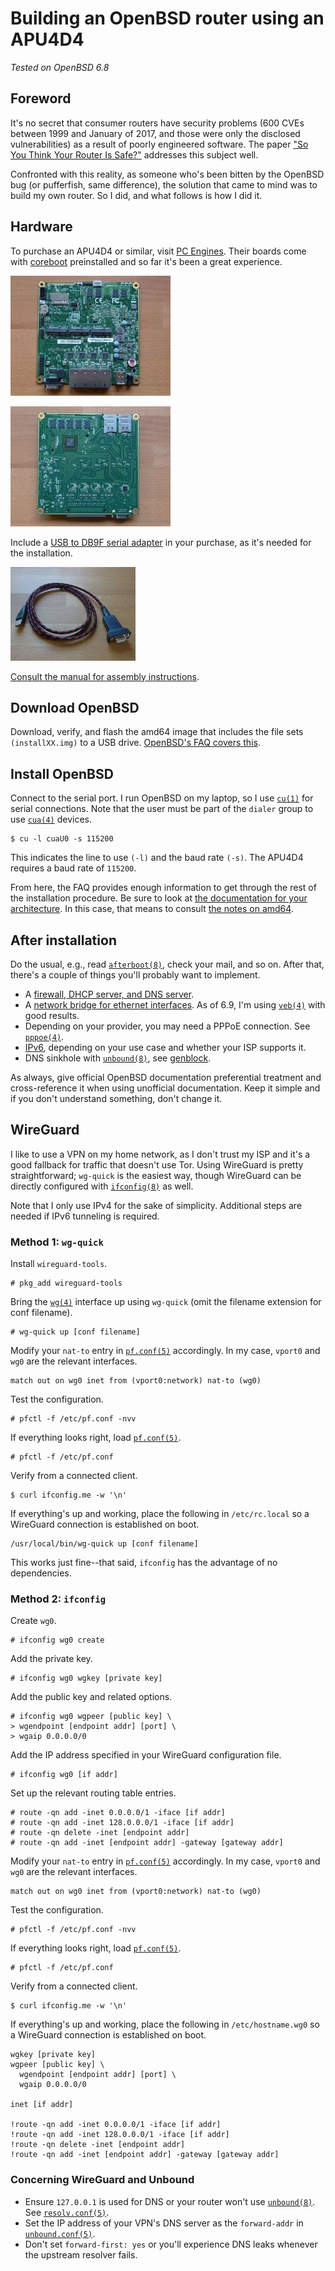 # Building an OpenBSD router using an APU4D4

*Tested on OpenBSD 6.8*

## Foreword

It's no secret that consumer routers have security problems (600 CVEs
between 1999 and January of 2017, and those were only the disclosed
vulnerabilities) as a result of poorly engineered software. The paper
["So You Think Your Router Is
Safe?"](https://repository.stcloudstate.edu/cgi/viewcontent.cgi?article=1067&context=msia_etds)
addresses this subject well.

Confronted with this reality, as someone who's been bitten by the
OpenBSD bug (or pufferfish, same difference), the solution that came to
mind was to build my own router.  So I did, and what follows is how I
did it.

## Hardware

To purchase an APU4D4 or similar, visit [PC
Engines](https://pcengines.ch/). Their boards come with
[coreboot](https://www.coreboot.org/) preinstalled and so far it's been
a great experience.

[![APU4B4 board on a wooden surface (front side).](/images/apu4b4_1_thumb.jpg)](/images/apu4b4_1.jpg)

[![APU4B4 board on a wooden surface (back side).](/images/apu4b4_2_thumb.jpg)](/images/apu4b4_2.jpg)

Include a [USB to DB9F serial
adapter](https://www.pcengines.ch/usbcom1a.htm) in your purchase, as
it's needed for the installation.

[![USB to DB9F serial adapter on a wooden surface.](/images/usbcom1a_thumb.jpg "It's a pretty nice cable, all in all.")](/images/usbcom1a.jpg)

[Consult the manual for assembly
instructions](https://pcengines.ch/pdf/apu4.pdf).

## Download OpenBSD

Download, verify, and flash the amd64 image that includes the file sets
`(installXX.img)` to a USB drive. [OpenBSD's FAQ covers
this](https://www.openbsd.org/faq/faq4.html).

## Install OpenBSD

Connect to the serial port. I run OpenBSD on my laptop, so I use
[`cu(1)`](https://man.openbsd.org/cu) for serial connections. Note that
the user must be part of the `dialer` group to use
[`cua(4)`](https://man.openbsd.org/cua) devices.

    $ cu -l cuaU0 -s 115200

This indicates the line to use `(-l)` and the baud rate `(-s)`. The APU4D4
requires a baud rate of `115200`.

From here, the FAQ provides enough information to get through the rest
of the installation procedure. Be sure to look at [the documentation for
your architecture](https://www.openbsd.org/plat.html). In this case,
that means to consult [the notes on
amd64](https://www.openbsd.org/amd64.html).

## After installation

Do the usual, e.g., read
[`afterboot(8)`](https://man.openbsd.org/afterboot), check your mail,
and so on. After that, there's a couple of things you'll probably want
to implement.

- A [firewall, DHCP server, and DNS
  server](https://www.openbsd.org/faq/pf/example1.html).
- A [network bridge for ethernet
  interfaces](https://www.openbsd.org/faq/faq6.html#Bridge). As of 6.9,
  I'm using [`veb(4)`](https://man.openbsd.org/veb) with good results.
- Depending on your provider, you may need a PPPoE connection. See
  [`pppoe(4)`](https://man.openbsd.org/pppoe).
- [IPv6](https://lipidity.com/openbsd/router/), depending on your use
  case and whether your ISP supports it.
- DNS sinkhole with [`unbound(8)`](https://man.openbsd.org/unbound), see
  [genblock](/src/sysadm/file/genblock.html).

As always, give official OpenBSD documentation preferential treatment
and cross-reference it when using unofficial documentation. Keep it
simple and if you don't understand something, don't change it.

## WireGuard

I like to use a VPN on my home network, as I don't trust my ISP and it's
a good fallback for traffic that doesn't use Tor. Using WireGuard is
pretty straightforward; `wg-quick` is the easiest way, though WireGuard
can be directly configured with
[`ifconfig(8)`](https://man.openbsd.org/ifconfig) as well.

Note that I only use IPv4 for the sake of simplicity. Additional steps
are needed if IPv6 tunneling is required.

### Method 1: `wg-quick`

Install `wireguard-tools`.

    # pkg_add wireguard-tools

Bring the [`wg(4)`](https://man.openbsd.org/wg) interface up using
`wg-quick` (omit the filename extension for conf filename).

    # wg-quick up [conf filename]

Modify your `nat-to` entry in
[`pf.conf(5)`](https://man.openbsd.org/man/pf.conf) accordingly. In my
case, `vport0` and `wg0` are the relevant interfaces.

    match out on wg0 inet from (vport0:network) nat-to (wg0)

Test the configuration.

    # pfctl -f /etc/pf.conf -nvv

If everything looks right, load [`pf.conf(5)`](https://man.openbsd.org/pf.conf).

    # pfctl -f /etc/pf.conf

Verify from a connected client.

    $ curl ifconfig.me -w '\n'

If everything's up and working, place the following in
`/etc/rc.local` so a WireGuard connection is established on boot.

    /usr/local/bin/wg-quick up [conf filename]

This works just fine--that said, `ifconfig` has the advantage of no
dependencies.

### Method 2: `ifconfig`

Create `wg0`.

    # ifconfig wg0 create

Add the private key.

    # ifconfig wg0 wgkey [private key]

Add the public key and related options.

    # ifconfig wg0 wgpeer [public key] \
    > wgendpoint [endpoint addr] [port] \
    > wgaip 0.0.0.0/0

Add the IP address specified in your WireGuard configuration file.

    # ifconfig wg0 [if addr]

Set up the relevant routing table entries.

    # route -qn add -inet 0.0.0.0/1 -iface [if addr]
    # route -qn add -inet 128.0.0.0/1 -iface [if addr]
    # route -qn delete -inet [endpoint addr]
    # route -qn add -inet [endpoint addr] -gateway [gateway addr]

Modify your `nat-to` entry in
[`pf.conf(5)`](https://man.openbsd.org/man/pf.conf) accordingly. In my
case, `vport0` and `wg0` are the relevant interfaces.

    match out on wg0 inet from (vport0:network) nat-to (wg0)

Test the configuration.

    # pfctl -f /etc/pf.conf -nvv

If everything looks right, load [`pf.conf(5)`](https://man.openbsd.org/pf.conf).

    # pfctl -f /etc/pf.conf

Verify from a connected client.

    $ curl ifconfig.me -w '\n'

If everything's up and working, place the following in
`/etc/hostname.wg0` so a WireGuard connection is established on boot.

    wgkey [private key]
    wgpeer [public key] \
      wgendpoint [endpoint addr] [port] \
      wgaip 0.0.0.0/0

    inet [if addr]

    !route -qn add -inet 0.0.0.0/1 -iface [if addr]
    !route -qn add -inet 128.0.0.0/1 -iface [if addr]
    !route -qn delete -inet [endpoint addr]
    !route -qn add -inet [endpoint addr] -gateway [gateway addr]

### Concerning WireGuard and Unbound

- Ensure `127.0.0.1` is used for DNS or your router won't use
[`unbound(8)`](https://man.openbsd.org/man8/unbound.8). See
[`resolv.conf(5)`](https://man.openbsd.org/resolv.conf).
- Set the IP address of your VPN's DNS server as the `forward-addr` in
[`unbound.conf(5)`](https://man.openbsd.org/unbound.conf).
- Don't set `forward-first: yes` or you'll experience DNS leaks whenever
the upstream resolver fails.
